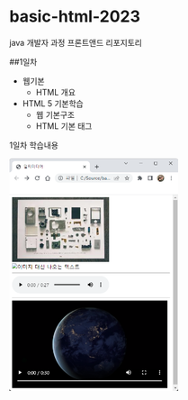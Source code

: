 # basic-html-2023
java 개발자 과정  프론트앤드 리포지토리

##1일차
- 웹기본
    - HTML 개요
- HTML 5 기본학습
    - 웹 기본구조
    - HTML 기본 태그

1일차 학습내용
<!--![멀티미디어](https://raw.githubusercontent.com/0hzL/basic-html-2023/main/Day01/media/day01.png)-->
<img src="https://raw.githubusercontent.com/0hzL/basic-html-2023/main/Day01/media/day01.png" width="300">

 
